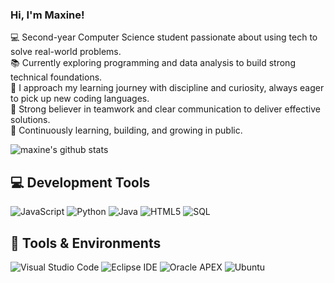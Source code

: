 ### Hi, I'm Maxine!

💻 Second-year Computer Science student passionate about using tech to solve real-world problems.<br/>
📚 Currently exploring programming and data analysis to build strong technical foundations.<br/>
🧠 I approach my learning journey with discipline and curiosity, always eager to pick up new coding languages.<br/>
🤝 Strong believer in teamwork and clear communication to deliver effective solutions.<br/>
🌱 Continuously learning, building, and growing in public.

<!-- GitHub stats from https://github.com/anuraghazra/github-readme-stats -->
![maxine's github stats](https://github-readme-stats.vercel.app/api?username=yourGitHubUsername&count_private=true&show_icons=true&theme=radical&hide_rank=false)

## 💻  Development Tools

<!-- Programming Languages -->
![JavaScript](https://img.shields.io/badge/JavaScript-F7DF1E?style=for-the-badge&logo=javascript&logoColor=black)
![Python](https://img.shields.io/badge/Python-3776AB?style=for-the-badge&logo=python&logoColor=white)
![Java](https://img.shields.io/badge/Java-ED8B00?style=for-the-badge&logo=java&logoColor=white)
![HTML5](https://img.shields.io/badge/HTML5-E34F26?style=for-the-badge&logo=html5&logoColor=white)
![SQL](https://img.shields.io/badge/SQL-336791?style=for-the-badge&logo=postgresql&logoColor=white)

## 🧰 Tools & Environments
![Visual Studio Code](https://img.shields.io/badge/VS%20Code-007ACC?style=for-the-badge&logo=visual-studio-code&logoColor=white)
![Eclipse IDE](https://img.shields.io/badge/Eclipse-2C2255?style=for-the-badge&logo=eclipse&logoColor=white)
![Oracle APEX](https://img.shields.io/badge/Oracle%20APEX-F80000?style=for-the-badge&logo=oracle&logoColor=white)
![Ubuntu](https://img.shields.io/badge/Ubuntu-E95420?style=for-the-badge&logo=ubuntu&logoColor=white)

